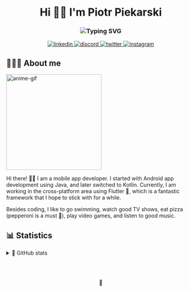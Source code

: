 <!-- Readme inspired by https://github.com/DenverCoder1 -->

<!-- Header Text -->
<h1 align="center">
  Hi 👋🏻  I'm Piotr Piekarski
</h1>
<!-- Typing SVG by DenverCoder1 - https://git.io/typing-svg -->
<h3 align="center">
  <img src="https://readme-typing-svg.herokuapp.com/?font=Lato&size=26&pause=1000&color=5753E1&center=true&width=435&lines=Flutter+Developer;Android+Native+Developer;CS+Student;Swimming+lover;Drink+your+water!;And+eat+your+pizza+%F0%9F%8D%95" alt="Typing SVG" />
</h3>

<!-- Contact section -->
<p align="center">
  <a href="https://www.linkedin.com/in/piekarskipiotr/">
    <img alt="linkedin" src="https://img.shields.io/badge/LinkedIn-0077B5?logo=linkedin&logoColor=white&amp;style=for-the-badge"/>
  </a>
   <a href="https://discord.com/">
    <img alt="discord" src="https://img.shields.io/badge/xazai%232853-7289DA?logo=discord&logoColor=white&amp;style=for-the-badge"/>
  </a>
  <a href="https://twitter.com/xazai_">
    <img alt="twitter" src="https://img.shields.io/badge/Twitter-1DA1F2?logo=twitter&logoColor=white&amp;style=for-the-badge"/>
  </a>
  <a href="https://www.instagram.com/piekarskiski/">
    <img alt="instagram" src="https://img.shields.io/badge/Instagram-E4405F?logo=instagram&logoColor=white&amp;style=for-the-badge"/>
  </a>
</p>
<!--end:Contact section-->

<!-- About me section -->
## 🧑🏻‍💻 About me 

<img src="assets\me.gif" alt="anime-gif" width="254px"/>

<p>Hi there! 👋🏻 I am a mobile app developer. I started with Android app development using Java, and later switched to Kotlin. Currently, I am working in   the cross-platform area using Flutter 💙, which is a fantastic framework that I hope to stick with for a while.

Besides coding, I like to go swimming, watch good TV shows, eat pizza (pepperoni is a must 🍕), play video games, and listen to good music.</p>
<!--end:About me section-->

<!-- User stats section -->
## 📊 Statistics

<!-- https://github.com/anuraghazra/github-readme-stats -->
<p align="center">
<details> 
  <summary>🚀 GitHub stats</summary>
  <br>
  
  <div align="center">
    <img src="https://github-readme-stats.vercel.app/api?username=piekarskipiotr&theme=dracula&hide_border=true&title_color=5c57e4&text_color=F5F5F5&bg_color=11111E&custom_title=Profile%20Stats" height="180em"/>
    <img src="https://github-readme-stats.vercel.app/api/top-langs/?username=piekarskipiotr&layout=compact&theme=dracula&hide_border=true&title_color=5c57e4&text_color=F5F5F5&bg_color=11111E" height="180em"/>
  </div>
</details>
</p>

<!--end:User stats section-->

<br>
<br>

<!-- Little footer emoji section -->
<p align="center">🔵</p>
<!--end:footer-->
 
<!--links-->

  <!--my university-->
  <!--[cdv]: https://cdv.pl/-->

  <!--projects-->
  <!--[mydiabetes]: https://github.com/piekarskipiotr/MyDiabetes-->
  <!--[wol]: https://github.com/piekarskipiotr/WakeOnLAN-->

  <!--socials and contact-->
  <!--[linkedin]: https://www.linkedin.com/in/piekarskipiotr/-->
  <!--[discord]: xazai#2853-->
  <!--[twitter]: https://twitter.com/xazai_-->
  <!--[instagram]: https://www.instagram.com/piekarskiski/-->
  <!--[gmail]: mailto:ppiekarski8@gmail.com-->

<!--end:links-->
